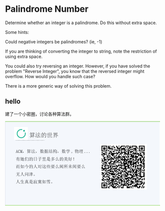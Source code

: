 # Palindrome Number 

Determine whether an integer is a palindrome. Do this without extra space.    

Some hints:  

Could negative integers be palindromes? (ie, -1)  

If you are thinking of converting the integer to string, note the restriction of using extra space.  

You could also try reversing an integer. However, if you have solved the problem "Reverse Integer", you know that the reversed integer might overflow. How would you handle such case?  

There is a more generic way of solving this problem.  

## hello

建了一个小密圈，讨论各种算法群。  

![小密圈](/images/suanfa_xiaomiquan.jpg)

